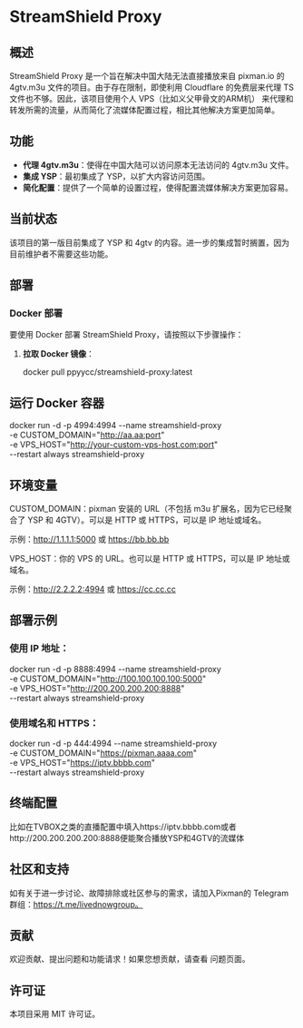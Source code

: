 # StreamShield Proxy

## 概述

StreamShield Proxy 是一个旨在解决中国大陆无法直接播放来自 pixman.io 的 4gtv.m3u 文件的项目。由于存在限制，即使利用 Cloudflare 的免费层来代理 TS 文件也不够。因此，该项目使用个人 VPS（比如义父甲骨文的ARM机） 来代理和转发所需的流量，从而简化了流媒体配置过程，相比其他解决方案更加简单。

## 功能

- **代理 4gtv.m3u**：使得在中国大陆可以访问原本无法访问的 4gtv.m3u 文件。
- **集成 YSP**：最初集成了 YSP，以扩大内容访问范围。
- **简化配置**：提供了一个简单的设置过程，使得配置流媒体解决方案更加容易。

## 当前状态

该项目的第一版目前集成了 YSP 和 4gtv 的内容。进一步的集成暂时搁置，因为目前维护者不需要这些功能。

## 部署

### Docker 部署

要使用 Docker 部署 StreamShield Proxy，请按照以下步骤操作：

1. **拉取 Docker 镜像**：

   docker pull ppyycc/streamshield-proxy:latest

## 运行 Docker 容器

docker run -d -p 4994:4994 --name streamshield-proxy \
-e CUSTOM_DOMAIN="http://aa.aa:port" \
-e VPS_HOST="http://your-custom-vps-host.com:port" \
--restart always streamshield-proxy

## 环境变量


CUSTOM_DOMAIN：pixman 安装的 URL（不包括 m3u 扩展名，因为它已经聚合了 YSP 和 4GTV）。可以是 HTTP 或 HTTPS，可以是 IP 地址或域名。

示例：http://1.1.1.1:5000 或 https://bb.bb.bb



VPS_HOST：你的 VPS 的 URL。也可以是 HTTP 或 HTTPS，可以是 IP 地址或域名。

示例：http://2.2.2.2:4994 或 https://cc.cc.cc




## 部署示例


### 使用 IP 地址：
docker run -d -p 8888:4994 --name streamshield-proxy \
-e CUSTOM_DOMAIN="http://100.100.100.100:5000" \
-e VPS_HOST="http://200.200.200.200:8888" \
--restart always streamshield-proxy


### 使用域名和 HTTPS：
docker run -d -p 444:4994 --name streamshield-proxy \
-e CUSTOM_DOMAIN="https://pixman.aaaa.com" \
-e VPS_HOST="https://iptv.bbbb.com" \
--restart always streamshield-proxy

## 终端配置

比如在TVBOX之类的直播配置中填入https://iptv.bbbb.com或者http://200.200.200.200:8888便能聚合播放YSP和4GTV的流媒体

## 社区和支持

如有关于进一步讨论、故障排除或社区参与的需求，请加入Pixman的 Telegram 群组：https://t.me/livednowgroup。


## 贡献

欢迎贡献、提出问题和功能请求！如果您想贡献，请查看 问题页面。


## 许可证

本项目采用 MIT 许可证。
```
